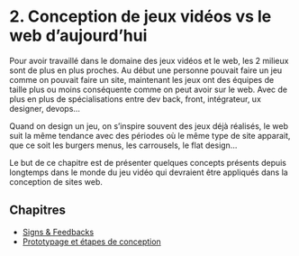 # 2. Conception de jeux vidéos vs le web d’aujourd’hui

Pour avoir travaillé dans le domaine des jeux vidéos et le web, les 2 milieux sont de plus en plus proches. Au début une personne pouvait faire un jeu comme on pouvait faire un site, maintenant les jeux ont des équipes de taille plus ou moins conséquente comme on peut avoir sur le web. Avec de plus en plus de spécialisations entre dev back, front, intégrateur, ux designer, devops…

Quand on design un jeu, on s’inspire souvent des jeux déjà réalisés, le web suit la même tendance avec des périodes où le même type de site apparait, que ce soit les burgers menus, les carrousels, le flat design…

Le but de ce chapitre est de présenter quelques concepts présents depuis longtemps dans le monde du jeu vidéo qui devraient être appliqués dans la conception de sites web.

## Chapitres

- [Signs &amp; Feedbacks](02-signs-feedbacks.md)
- [Prototypage et étapes de conception](03-prototypage.md)
